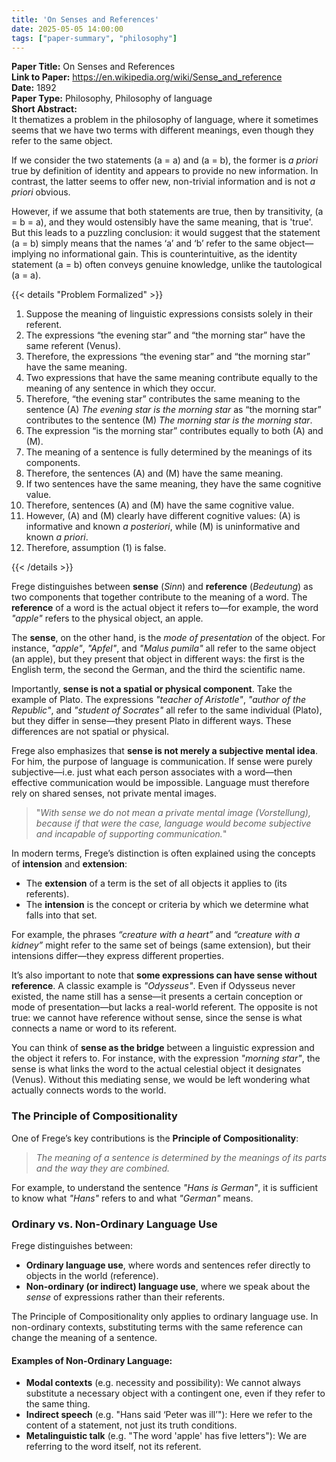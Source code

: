 ```yaml
---
title: 'On Senses and References'
date: 2025-05-05 14:00:00
tags: ["paper-summary", "philosophy"]
---
```


**Paper Title:** On Senses and References  
**Link to Paper:** https://en.wikipedia.org/wiki/Sense_and_reference  
**Date:** 1892  
**Paper Type:** Philosophy, Philosophy of language  
**Short Abstract:**  
It thematizes a problem in the philosophy of language, where it sometimes seems that we have two terms with different meanings, even though they refer to the same object.


If we consider the two statements \(a = a\) and \(a = b\), the former is *a priori* true by definition of identity and appears to provide no new information. In contrast, the latter seems to offer new, non-trivial information and is not *a priori* obvious.

However, if we assume that both statements are true, then by transitivity, \(a = b = a\), and they would ostensibly have the same meaning, that is 'true'. But this leads to a puzzling conclusion: it would suggest that the statement \(a = b\) simply means that the names ‘a’ and ‘b’ refer to the same object—implying no informational gain. This is counterintuitive, as the identity statement \(a = b\) often conveys genuine knowledge, unlike the tautological \(a = a\).


{{< details "Problem Formalized" >}}

1. Suppose the meaning of linguistic expressions consists solely in their referent.
2. The expressions “the evening star” and “the morning star” have the same referent (Venus).
3. Therefore, the expressions “the evening star” and “the morning star” have the same meaning.
4. Two expressions that have the same meaning contribute equally to the meaning of any sentence in which they occur.
5. Therefore, “the evening star” contributes the same meaning to the sentence
   (A) *The evening star is the morning star*
   as “the morning star” contributes to the sentence
   (M) *The morning star is the morning star*.
6. The expression “is the morning star” contributes equally to both (A) and (M).
7. The meaning of a sentence is fully determined by the meanings of its components.
8. Therefore, the sentences (A) and (M) have the same meaning.
9. If two sentences have the same meaning, they have the same cognitive value.
10. Therefore, sentences (A) and (M) have the same cognitive value.
11. However, (A) and (M) clearly have different cognitive values: (A) is informative and known *a posteriori*, while (M) is uninformative and known *a priori*.
12. Therefore, assumption (1) is false.

{{< /details >}}


Frege distinguishes between **sense** (*Sinn*) and **reference** (*Bedeutung*) as two components that together contribute to the meaning of a word. The **reference** of a word is the actual object it refers to—for example, the word *"apple"* refers to the physical object, an apple.

The **sense**, on the other hand, is the *mode of presentation* of the object. For instance, *"apple"*, *"Apfel"*, and *"Malus pumila"* all refer to the same object (an apple), but they present that object in different ways: the first is the English term, the second the German, and the third the scientific name.

Importantly, **sense is not a spatial or physical component**. Take the example of Plato. The expressions *"teacher of Aristotle"*, *"author of the Republic"*, and *"student of Socrates"* all refer to the same individual (Plato), but they differ in sense—they present Plato in different ways. These differences are not spatial or physical.

Frege also emphasizes that **sense is not merely a subjective mental idea**. For him, the purpose of language is communication. If sense were purely subjective—i.e. just what each person associates with a word—then effective communication would be impossible. Language must therefore rely on shared senses, not private mental images.

> "*With sense we do not mean a private mental image (Vorstellung), because if that were the case, language would become subjective and incapable of supporting communication.*"

In modern terms, Frege’s distinction is often explained using the concepts of **intension** and **extension**:

* The **extension** of a term is the set of all objects it applies to (its referents).
* The **intension** is the concept or criteria by which we determine what falls into that set.

For example, the phrases *“creature with a heart”* and *“creature with a kidney”* might refer to the same set of beings (same extension), but their intensions differ—they express different properties.

It’s also important to note that **some expressions can have sense without reference**. A classic example is *"Odysseus"*. Even if Odysseus never existed, the name still has a sense—it presents a certain conception or mode of presentation—but lacks a real-world referent. The opposite is not true: we cannot have reference without sense, since the sense is what connects a name or word to its referent.

You can think of **sense as the bridge** between a linguistic expression and the object it refers to. For instance, with the expression *"morning star"*, the sense is what links the word to the actual celestial object it designates (Venus). Without this mediating sense, we would be left wondering what actually connects words to the world.

### The Principle of Compositionality

One of Frege’s key contributions is the **Principle of Compositionality**:

> *The meaning of a sentence is determined by the meanings of its parts and the way they are combined.*

For example, to understand the sentence *"Hans is German"*, it is sufficient to know what *"Hans"* refers to and what *"German"* means.

### Ordinary vs. Non-Ordinary Language Use

Frege distinguishes between:

* **Ordinary language use**, where words and sentences refer directly to objects in the world (reference).
* **Non-ordinary (or indirect) language use**, where we speak about the *sense* of expressions rather than their referents.

The Principle of Compositionality only applies to ordinary language use. In non-ordinary contexts, substituting terms with the same reference can change the meaning of a sentence.

#### Examples of Non-Ordinary Language:

* **Modal contexts** (e.g. necessity and possibility):
  We cannot always substitute a necessary object with a contingent one, even if they refer to the same thing.
* **Indirect speech** (e.g. "Hans said ‘Peter was ill’"):
  Here we refer to the content of a statement, not just its truth conditions.
* **Metalinguistic talk** (e.g. "The word 'apple' has five letters"):
  We are referring to the word itself, not its referent.
